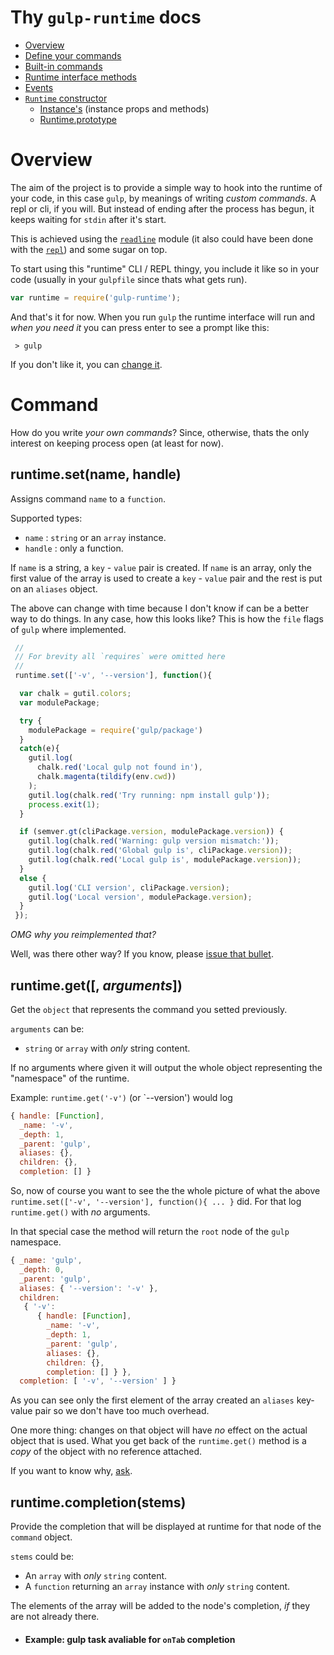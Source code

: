 # Thy `gulp-runtime` docs

  - [Overview](#overview)
  - [Define your commands](#command)
  - [Built-in commands](#Built-ins)
  - [Runtime interface methods](#Interface-methods)
  - [Events](#Events)
  - [`Runtime` constructor](#Review)
    - [Instance's](#Instance's) (instance props and methods)
    - [Runtime.prototype](#Runtime.prototype)


# Overview

The aim of the project is to provide a simple way to hook into the runtime of your code, in this case `gulp`, by meanings of writing *custom commands*. A repl or cli, if you will. But instead of ending after the process has begun, it keeps waiting for `stdin` after it's start.

This is achieved using the [`readline`](nodejs.org/api/readline.html) module (it also could have been done with the [`repl`](nodejs.org/api/repl.html)) and some sugar on top.

To start using this "runtime" CLI / REPL thingy, you include it like so in your code (usually in your `gulpfile` since thats what gets run).

```js
var runtime = require('gulp-runtime');
```

And that's it for now. When you run `gulp` the runtime interface will run and *when you need it* you can press enter to see a prompt like this:

```
 > gulp
```

If you don't like it, you can [change it](#Interface-methods).

# Command

How do you write *your own commands*? Since, otherwise, thats the only interest on keeping process open (at least for now).

## runtime.set(name, handle)

Assigns command `name` to a `function`.

Supported types:

 -   `name` : `string` or an `array` instance.
 - `handle` : only a function.

 If `name` is a string, a `key` - `value` pair is created.
 If `name` is an array, only the first value of the array is used to create a `key` - `value` pair and the rest is put on an `aliases` object.

 The above can change with time because I don't know if can be a better way to do things. In any case, how this looks like? This is how the `file` flags of `gulp` where implemented.


 ```js
  //
  // For brevity all `requires` were omitted here
  //
  runtime.set(['-v', '--version'], function(){

   var chalk = gutil.colors;
   var modulePackage;

   try {
     modulePackage = require('gulp/package')
   }
   catch(e){
     gutil.log(
       chalk.red('Local gulp not found in'),
       chalk.magenta(tildify(env.cwd))
     );
     gutil.log(chalk.red('Try running: npm install gulp'));
     process.exit(1);
   }

   if (semver.gt(cliPackage.version, modulePackage.version)) {
     gutil.log(chalk.red('Warning: gulp version mismatch:'));
     gutil.log(chalk.red('Global gulp is', cliPackage.version));
     gutil.log(chalk.red('Local gulp is', modulePackage.version));
   }
   else {
     gutil.log('CLI version', cliPackage.version);
     gutil.log('Local version', modulePackage.version);
   }
  });
```

*OMG why you reimplemented that?*

Well, was there other way? If you know, please [issue that bullet](https://github.com/stringparser/gulp-runtime/issues).


## runtime.get([, *arguments*])

Get the `object` that represents the command you setted previously.

`arguments` can be:
  - `string` or `array` with *only* string content.

If no arguments where given it will output the whole object representing the "namespace" of the runtime.

Example: `runtime.get('-v')` (or `--version') would log

```js
{ handle: [Function],
  _name: '-v',
  _depth: 1,
  _parent: 'gulp',
  aliases: {},
  children: {},
  completion: [] }
```

So, now of course you want to see the the whole picture of what the above `runtime.set(['-v', '--version'], function(){ ... }` did. For that log `runtime.get()` with *no* arguments.

In that special case the method will return the `root` node of the `gulp` namespace.

```js
{ _name: 'gulp',
  _depth: 0,
  _parent: 'gulp',
  aliases: { '--version': '-v' },
  children:
   { '-v':
      { handle: [Function],
        _name: '-v',
        _depth: 1,
        _parent: 'gulp',
        aliases: {},
        children: {},
        completion: [] } },
  completion: [ '-v', '--version' ] }

```

As you can see only the first element of the array created an `aliases` key-value pair so we don't have too much overhead.

One more thing: changes on that object will have *no* effect on the actual object that is used. What you get back of the `runtime.get()` method is a *copy* of the object with no reference attached.

If you want to know why, [ask](https://github.com/stringparser/gulp-runtime/issues/new).

## runtime.completion(stems)

Provide the completion that will be displayed at runtime for that node of the `command` object.

`stems` could be:
  - An `array` with *only* `string` content.
  - A `function` returning an `array` instance with *only* `string` content.

The elements of the array will be added to the node's completion, *if* they are not already there.

 - #### Example: gulp task avaliable for `onTab` completion

